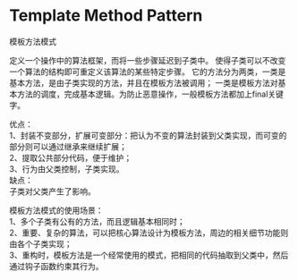 # Template Method Pattern
模板方法模式

定义一个操作中的算法框架，而将一些步骤延迟到子类中。
使得子类可以不改变一个算法的结构即可重定义该算法的某些特定步骤。
它的方法分为两类，一类是基本方法，是由子类实现的方法，并且在模板方法被调用；
一类是模板方法对基本方法的调度，完成基本逻辑。为防止恶意操作，一般模板方法都加上final关键字。

优点：  
1、封装不变部分，扩展可变部分：把认为不变的算法封装到父类实现，而可变的部分则可以通过继承来继续扩展；  
2、提取公共部分代码，便于维护；  
3、行为由父类控制，子类实现。  
缺点：  
子类对父类产生了影响。  

模板方法模式的使用场景：  
1、多个子类有公有的方法，而且逻辑基本相同时；  
2、重要、复杂的算法，可以把核心算法设计为模板方法，周边的相关细节功能则由各个子类实现；  
3、重构时，模板方法是一个经常使用的模式，把相同的代码抽取到父类中，然后通过钩子函数约束其行为。

